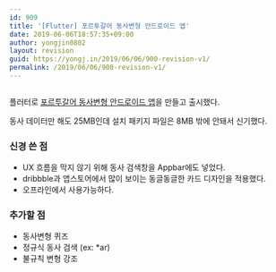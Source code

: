 ```yaml
---
id: 909
title: '[Flutter] 포르투갈어 동사변형 안드로이드 앱'
date: 2019-06-06T18:57:35+09:00
author: yongjin0802
layout: revision
guid: https://yongj.in/2019/06/06/900-revision-v1/
permalink: /2019/06/06/900-revision-v1/
---
```

<figure class="wp-block-image"><img src="https://i0.wp.com/yongj.in/wp-content/uploads/2019/06/플레이스토어.png?fit=840%2C742&ssl=1" alt="" class="wp-image-901" srcset="https://yongj.in/wp-content/uploads/2019/06/플레이스토어.png 1432w, https://yongj.in/wp-content/uploads/2019/06/플레이스토어-300x265.png 300w, https://yongj.in/wp-content/uploads/2019/06/플레이스토어-768x679.png 768w, https://yongj.in/wp-content/uploads/2019/06/플레이스토어-1024x905.png 1024w, https://yongj.in/wp-content/uploads/2019/06/플레이스토어-1000x884.png 1000w, https://yongj.in/wp-content/uploads/2019/06/플레이스토어-339x300.png 339w" sizes="(max-width: 1432px) 100vw, 1432px" /></figure> 

플러터로 [포르투갈어 동사변형 안드로이드 앱](https://play.google.com/store/apps/details?id=com.yongj.in.pt_conjugate)을 만들고 출시했다.

동사 데이터만 해도 25MB인데 설치 패키지 파일은 8MB 밖에 안돼서 신기했다.

### 신경 쓴 점

  * UX 흐름을 막지 않기 위해 동사 검색창을 Appbar에도 넣었다.
  * dribbble과 앱스토어에서 많이 보이는 동글동글한 카드 디자인을 적용했다.
  * 오프라인에서 사용가능하다.

### 추가할 점

  * 동사변형 퀴즈
  * 정규식 동사 검색 (ex: *ar)
  * 불규칙 변형 강조